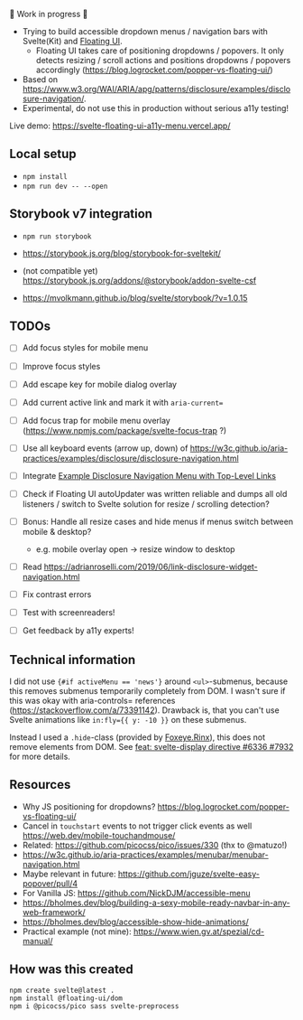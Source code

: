 🚧 Work in progress 🚧

- Trying to build accessible dropdown menus / navigation bars with Svelte(Kit) and [Floating UI](https://floating-ui.com/).
  - Floating UI takes care of positioning dropdowns / popovers. It only detects resizing / scroll actions and positions dropdowns / popovers accordingly (https://blog.logrocket.com/popper-vs-floating-ui/)
- Based on https://www.w3.org/WAI/ARIA/apg/patterns/disclosure/examples/disclosure-navigation/.
- Experimental, do not use this in production without serious a11y testing!

Live demo: https://svelte-floating-ui-a11y-menu.vercel.app/

## Local setup

- `npm install`
- `npm run dev -- --open`

## Storybook v7 integration

- `npm run storybook`

- https://storybook.js.org/blog/storybook-for-sveltekit/
- (not compatible yet) https://storybook.js.org/addons/@storybook/addon-svelte-csf
- https://mvolkmann.github.io/blog/svelte/storybook/?v=1.0.15

## TODOs

- [ ] Add focus styles for mobile menu
- [ ] Improve focus styles
- [ ] Add escape key for mobile dialog overlay
- [ ] Add current active link and mark it with `aria-current=`
- [ ] Add focus trap for mobile menu overlay (https://www.npmjs.com/package/svelte-focus-trap ?)
- [ ] Use all keyboard events (arrow up, down) of https://w3c.github.io/aria-practices/examples/disclosure/disclosure-navigation.html
- [ ] Integrate [Example Disclosure Navigation Menu with Top-Level Links](https://www.w3.org/WAI/ARIA/apg/patterns/disclosure/examples/disclosure-navigation-hybrid/)
- [ ] Check if Floating UI autoUpdater was written reliable and dumps all old listeners / switch to Svelte solution for resize / scrolling detection?
- [ ] Bonus: Handle all resize cases and hide menus if menus switch between mobile & desktop?
  - e.g. mobile overlay open -> resize window to desktop
- [ ] Read https://adrianroselli.com/2019/06/link-disclosure-widget-navigation.html
- [ ] Fix contrast errors

- [ ] Test with screenreaders!
- [ ] Get feedback by a11y experts!

## Technical information

I did not use `{#if activeMenu == 'news'}` around `<ul>`-submenus, because this removes submenus temporarily completely from DOM. I wasn't sure if this was okay with aria-controls= references (https://stackoverflow.com/a/73391142). Drawback is, that you can't use Svelte animations like `in:fly={{ y: -10 }}` on these submenus.

Instead I used a `.hide`-class (provided by [Foxeye.Rinx](https://stackoverflow.com/questions/58546496/v-show-alternative-for-svelte/73391142#73391142)), this does not remove elements from DOM. See [feat: svelte-display directive #6336 #7932](https://github.com/sveltejs/svelte/pull/7932) for more details.

## Resources

- Why JS positioning for dropdowns? https://blog.logrocket.com/popper-vs-floating-ui/
- Cancel in `touchstart` events to not trigger click events as well https://web.dev/mobile-touchandmouse/
- Related: https://github.com/picocss/pico/issues/330 (thx to @matuzo!)
- https://w3c.github.io/aria-practices/examples/menubar/menubar-navigation.html
- Maybe relevant in future: https://github.com/jguze/svelte-easy-popover/pull/4
- For Vanilla JS: https://github.com/NickDJM/accessible-menu
- https://bholmes.dev/blog/building-a-sexy-mobile-ready-navbar-in-any-web-framework/
- https://bholmes.dev/blog/accessible-show-hide-animations/
- Practical example (not mine): https://www.wien.gv.at/spezial/cd-manual/

## How was this created

```
npm create svelte@latest .
npm install @floating-ui/dom
npm i @picocss/pico sass svelte-preprocess
```
